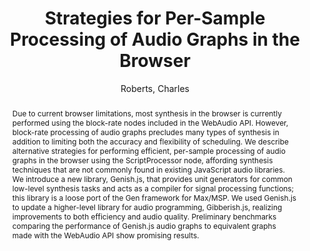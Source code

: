 --- 
title: "Strategies for Per-Sample Processing of Audio Graphs in the Browser" 
abstract: "Due to current browser limitations, most synthesis in the browser is currently performed using the block-rate nodes included in the WebAudio API. However, block-rate processing of audio graphs precludes many types of synthesis in addition to limiting both the accuracy and flexibility of scheduling. We describe alternative strategies for performing efficient, per-sample processing of audio graphs in the browser using the ScriptProcessor node, affording synthesis techniques that are not commonly found in existing JavaScript audio libraries. We introduce a new library, Genish.js, that provides unit generators for common low-level synthesis tasks and acts as a compiler for signal processing functions; this library is a loose port of the Gen framework for Max/MSP. We used Genish.js to update a higher-level library for audio programming, Gibberish.js, realizing improvements to both efficiency and audio quality. Preliminary benchmarks comparing the performance of Genish.js audio graphs to equivalent graphs made with the WebAudio API show promising results." 
address: "London" 
author: "Roberts, Charles"
webAuthor: "Charles Roberts" 
booktitle: "Proceedings of the International Web Audio Conference" 
editor: "Thalmann, Florian and Ewert, Sebastian" 
month: "Proceedings of the International Web Audio Conference"
pages: "" 
publisher: "Queen Mary University of London" 
series: "WAC '17"
track: "Paper"  
year: "2017" 
id: "2017_72" 
tags: year2017
media: https://youtu.be/mo6VKewheGU?t=2352 
pdflink: /_data/papers/pdf/2017/2017_72.pdf
ISSN: 2663-5844
---